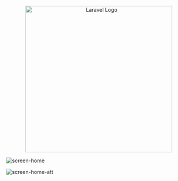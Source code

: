 <p align="center"><a href="https://laravel.com" target="_blank"><img src="https://raw.githubusercontent.com/laravel/art/master/logo-lockup/5%20SVG/2%20CMYK/1%20Full%20Color/laravel-logolockup-cmyk-red.svg" width="400" alt="Laravel Logo"></a></p>


![screen-home](https://github.com/user-attachments/assets/8af83078-f792-46da-af9c-8ba0c38dfd24)


![screen-home-att](https://github.com/user-attachments/assets/ed86c22b-a615-46f5-a9d6-474b78fd6aeb)
